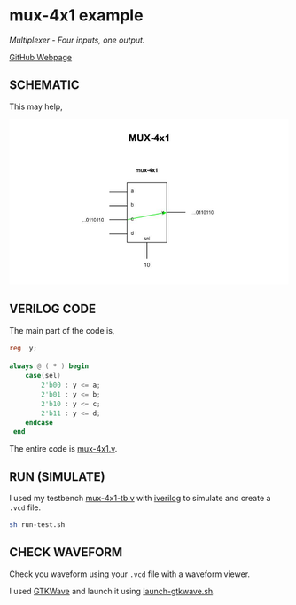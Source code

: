 # mux-4x1 example

_Multiplexer - Four inputs, one output._

[GitHub Webpage](https://jeffdecola.github.io/my-systemverilog-examples/)

## SCHEMATIC

This may help,

![IMAGE - mux-4x1.jpg - IMAGE](../../../docs/pics/mux-4x1.jpg)

## VERILOG CODE

The main part of the code is,

```verilog
reg  y;

always @ ( * ) begin
    case(sel)
        2'b00 : y <= a;
        2'b01 : y <= b;
        2'b10 : y <= c;
        2'b11 : y <= d;
    endcase
 end
```

The entire code is
[mux-4x1.v](mux-4x1.v).

## RUN (SIMULATE)

I used my testbench
[mux-4x1-tb.v](mux-4x1-tb.v) with
[iverilog](https://github.com/JeffDeCola/my-cheat-sheets/tree/master/hardware/tools/simulation/iverilog-cheat-sheet)
to simulate and create a `.vcd` file.

```bash
sh run-test.sh
```

## CHECK WAVEFORM

Check you waveform using your `.vcd` file with a waveform viewer.

I used [GTKWave](https://github.com/JeffDeCola/my-cheat-sheets/tree/master/hardware/tools/simulation/gtkwave-cheat-sheet)
and launch it using
[launch-gtkwave.sh](launch-gtkwave.sh).
